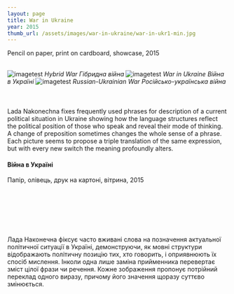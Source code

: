 ```yaml
---
layout: page
title: War in Ukraine
year: 2015
thumb_url: /assets/images/war-in-ukraine/war-in-ukr1-min.jpg
---
```


<section markdown="1" class="EN">
Pencil on paper, print on cardboard, showcase, 2015
<br><br>


![imagetest]({{site.baseurl}}/assets/images/war-in-ukraine/war-in-ukr1-min.jpg)
*Hybrid War* *Гібридна війна*
![imagetest]({{site.baseurl}}/assets/images/war-in-ukraine/war-in-ukr2-min.jpg)
*War in Ukraine* *Війна в Україні*
![imagetest]({{site.baseurl}}/assets/images/war-in-ukraine/war-in-ukr3-min.jpg)
*Russian-Ukrainian War* *Російсько-українська війна*
<br><br>
<br><br>
Lada Nakonechna fixes frequently used phrases for description of a current political situation in Ukraine showing how the language structures reflect the political position of those who speak and reveal their mode of thinking. A change of preposition sometimes changes the whole sense of a phrase. Each picture seems to propose a triple translation of the same expression, but with every new switch the meaning profoundly alters.
</section>

<section markdown="1" class="UKR">

#### Війна в Україні

Папір, олівець, друк на картоні, вітрина, 2015
<br><br>
<br><br>
<br><br>
<br><br>
Лада Наконечна фіксує часто вживані слова на позначення актуальної політичної ситуації в Україні, демонструючи, як мовні структури відображають політичну позицію тих, хто говорить, і оприявнюють їх спосіб мислення. Інколи одна лише заміна прийменника перевертає зміст цілої фрази чи речення. Кожне зображення пропонує потрійний переклад одного виразу, причому його значення щоразу суттєво змінюється. 




</section>